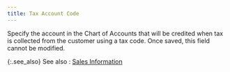 ```yaml
---
title: Tax Account Code
---
```



Specify the account in the Chart of Accounts that will be credited when  tax is collected from the customer using a tax code. Once saved, this  field cannot be modified.


{:.see_also}
See also
: [Sales  Information](JavaScript:RelatedTopics1.Click())<!--Metadata type="DesignerControl" startspan
<object CLASSID="clsid:ADB880A6-D8FF-11CF-9377-00AA003B7A11"
	ID=RelatedTopics1
	TYPE="application/x-oleobject">
</object>-->

<object classid="clsid:ADB880A6-D8FF-11CF-9377-00AA003B7A11" id="RelatedTopics1" type="application/x-oleobject"> 
 <param name="Command" value="Related Topics">
<param name="Window" value="second">
<param name="Item1" value="Sales Information;{{site.sc_chm}}/misc/tax_component_sales_information.html">
</object><!--Metadata type="DesignerControl" endspan-->
